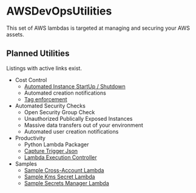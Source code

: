 # AWSDevOpsUtilities

This set of AWS lambdas is targeted at managing and securing your AWS assets.

## Planned Utilities
Listings with active links exist.
* Cost Control
    * [Automated Instance StartUp / Shutdown](cost-control/scheduled-start-stop/README.md)
    * Automated creation notifications
    * [Tag enforcement](cost-control/tag-enforcement/README.md)
* Automated Security Checks
    * Open Security Group Check
    * Unauthorized Publically Exposed Instances
    * Massive data transfers out of your environment
    * Automated user creation notifications
* Productivity
    * Python Lambda Packager
    * [Capture Trigger Json](productivity/event-capture/README.md)
    * [Lambda Execution Controller](productivity/lambda-controller/README.md)
* Samples
    * [Sample Cross-Account Lambda](samples/cross-account/README.md)
    * [Sample Kms Secret Lambda](samples/kms-secrets/README.md)
    * [Sample Secrets Manager Lambda](samples/secrets-manager/README.md)

